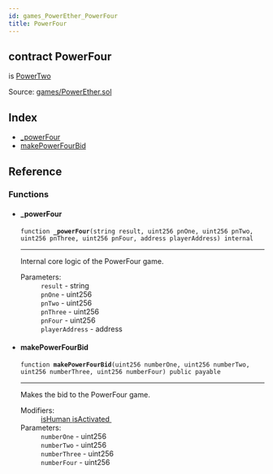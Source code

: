 ```yaml
---
id: games_PowerEther_PowerFour
title: PowerFour
---
```


<div class="contract-doc"><div class="contract"><h2 class="contract-header"><span class="contract-kind">contract</span> PowerFour</h2><p class="base-contracts"><span>is</span> <a href="games_PowerEther_PowerTwo.html">PowerTwo</a></p><div class="source">Source: <a href="https://github.com/FriendlyUser/solidity-smart-contracts//blob/v0.1.0/contracts/games/PowerEther.sol" target="_blank">games/PowerEther.sol</a></div></div><div class="index"><h2>Index</h2><ul><li><a href="games_PowerEther_PowerFour.html#_powerFour">_powerFour</a></li><li><a href="games_PowerEther_PowerFour.html#makePowerFourBid">makePowerFourBid</a></li></ul></div><div class="reference"><h2>Reference</h2><div class="functions"><h3>Functions</h3><ul><li><div class="item function"><span id="_powerFour" class="anchor-marker"></span><h4 class="name">_powerFour</h4><div class="body"><code class="signature">function <strong>_powerFour</strong><span>(string result, uint256 pnOne, uint256 pnTwo, uint256 pnThree, uint256 pnFour, address playerAddress) </span><span>internal </span></code><hr/><div class="description"><p>Internal core logic of the PowerFour game.</p></div><dl><dt><span class="label-parameters">Parameters:</span></dt><dd><div><code>result</code> - string</div><div><code>pnOne</code> - uint256</div><div><code>pnTwo</code> - uint256</div><div><code>pnThree</code> - uint256</div><div><code>pnFour</code> - uint256</div><div><code>playerAddress</code> - address</div></dd></dl></div></div></li><li><div class="item function"><span id="makePowerFourBid" class="anchor-marker"></span><h4 class="name">makePowerFourBid</h4><div class="body"><code class="signature">function <strong>makePowerFourBid</strong><span>(uint256 numberOne, uint256 numberTwo, uint256 numberThree, uint256 numberFour) </span><span>public </span><span>payable </span></code><hr/><div class="description"><p>Makes the bid to the PowerFour game.</p></div><dl><dt><span class="label-modifiers">Modifiers:</span></dt><dd><a href="games_PowerEther_PowerEtherBase.html#isHuman">isHuman </a><a href="games_PowerEther_PowerEtherBase.html#isActivated">isActivated </a></dd><dt><span class="label-parameters">Parameters:</span></dt><dd><div><code>numberOne</code> - uint256</div><div><code>numberTwo</code> - uint256</div><div><code>numberThree</code> - uint256</div><div><code>numberFour</code> - uint256</div></dd></dl></div></div></li></ul></div></div></div>
